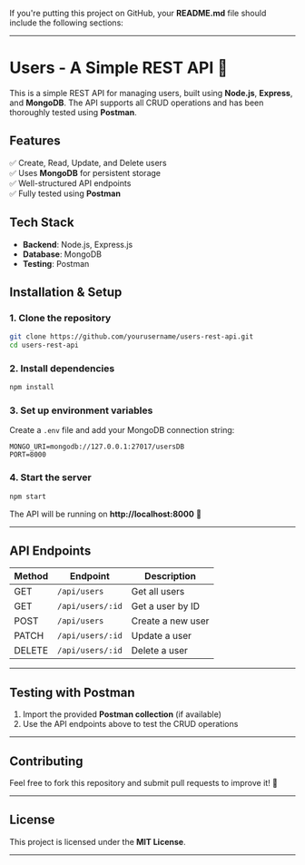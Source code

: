 If you're putting this project on GitHub, your **README.md** file should include the following sections:

---

# **Users - A Simple REST API** 🚀

This is a simple REST API for managing users, built using **Node.js**, **Express**, and **MongoDB**. The API supports all CRUD operations and has been thoroughly tested using **Postman**.

## **Features**
✅ Create, Read, Update, and Delete users  
✅ Uses **MongoDB** for persistent storage  
✅ Well-structured API endpoints  
✅ Fully tested using **Postman**  

## **Tech Stack**
- **Backend**: Node.js, Express.js  
- **Database**: MongoDB  
- **Testing**: Postman  

## **Installation & Setup**
### **1. Clone the repository**
```sh
git clone https://github.com/yourusername/users-rest-api.git
cd users-rest-api
```

### **2. Install dependencies**
```sh
npm install
```

### **3. Set up environment variables**  
Create a `.env` file and add your MongoDB connection string:
```
MONGO_URI=mongodb://127.0.0.1:27017/usersDB
PORT=8000
```

### **4. Start the server**
```sh
npm start
```
The API will be running on **http://localhost:8000** 🚀

---

## **API Endpoints**

| Method | Endpoint          | Description          |
|--------|------------------|----------------------|
| GET    | `/api/users`     | Get all users       |
| GET    | `/api/users/:id` | Get a user by ID    |
| POST   | `/api/users`     | Create a new user   |
| PATCH  | `/api/users/:id` | Update a user       |
| DELETE | `/api/users/:id` | Delete a user       |

---

## **Testing with Postman**
1. Import the provided **Postman collection** (if available)  
2. Use the API endpoints above to test the CRUD operations  

---

## **Contributing**
Feel free to fork this repository and submit pull requests to improve it! 🎯

---

## **License**
This project is licensed under the **MIT License**.

---


